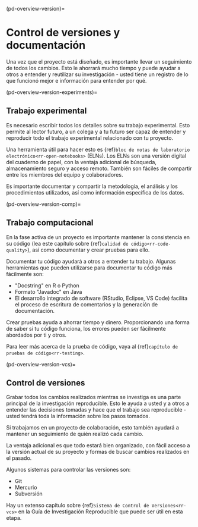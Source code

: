 (pd-overview-version)=
# Control de versiones y documentación

Una vez que el proyecto está diseñado, es importante llevar un seguimiento de todos los cambios. Esto le ahorrará mucho tiempo y puede ayudar a otros a entender y reutilizar su investigación - usted tiene un registro de lo que funcionó mejor e información para entender por qué.

(pd-overview-version-experiments)=
## Trabajo experimental

Es necesario escribir todos los detalles sobre su trabajo experimental. Esto permite al lector futuro, a un colega y a tu futuro ser capaz de entender y reproducir todo el trabajo experimental relacionado con tu proyecto.

Una herramienta útil para hacer esto es {ref}`bloc de notas de laboratorio electrónico<rr-open-notebooks>` (ELNs). Los ELNs son una versión digital del cuaderno de papel, con la ventaja adicional de búsqueda, almacenamiento seguro y acceso remoto. También son fáciles de compartir entre los miembros del equipo y colaboradores.

Es importante documentar y compartir la metodología, el análisis y los procedimientos utilizados, así como información específica de los datos.

(pd-overview-version-comp)=
## Trabajo computacional

En la fase activa de un proyecto es importante mantener la consistencia en su código (lea este capítulo sobre {ref}`calidad de código<rr-code-quality>`), así como documentar y crear pruebas para ello.

Documentar tu código ayudará a otros a entender tu trabajo. Algunas herramientas que pueden utilizarse para documentar tu código más fácilmente son:
- "Docstring" en R o Python
- Formato "Javadoc" en Java
- El desarrollo integrado de software (RStudio, Eclipse, VS Code) facilita el proceso de escritura de comentarios y la generación de documentación.

Crear pruebas ayuda a ahorrar tiempo y dinero. Proporcionando una forma de saber si tu código funciona, los errores pueden ser fácilmente abordados por ti y otros.

Para leer más acerca de la prueba de código, vaya al {ref}`capítulo de pruebas de código<rr-testing>`.

(pd-overview-version-vcs)=
## Control de versiones

Grabar todos los cambios realizados mientras se investiga es una parte principal de la investigación reproducible. Esto le ayuda a usted y a otros a entender las decisiones tomadas y hace que el trabajo sea reproducible - usted tendrá toda la información sobre los pasos tomados.

Si trabajamos en un proyecto de colaboración, esto también ayudará a mantener un seguimiento de quién realizó cada cambio.

La ventaja adicional es que todo estará bien organizado, con fácil acceso a la versión actual de su proyecto y formas de buscar cambios realizados en el pasado.

Algunos sistemas para controlar las versiones son:
- Git
- Mercurio
- Subversión

Hay un extenso capítulo sobre {ref}`Sistema de Control de Versiones<rr-vcs>` en la Guía de Investigación Reproducible que puede ser útil en esta etapa.
